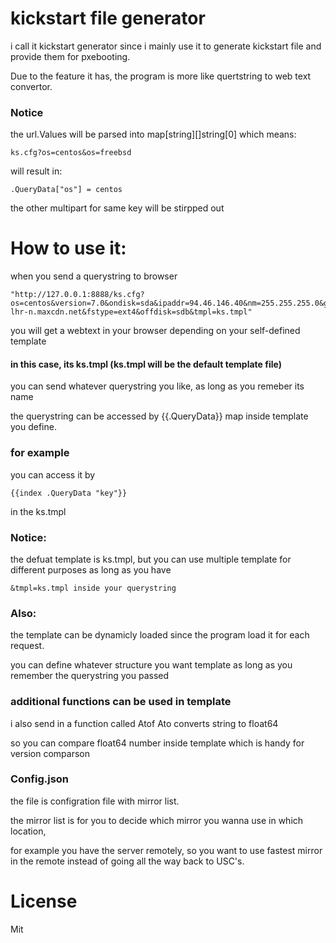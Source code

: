 # kickstart file generator

i call it kickstart generator since i mainly use it to generate kickstart file and provide them for pxebooting.

Due to the feature it has, the program is more like quertstring to web text convertor.

### Notice 
the url.Values will be parsed into map[string][]string[0] which means:
```
ks.cfg?os=centos&os=freebsd
```
will result in:
```
.QueryData["os"] = centos
```
the other multipart for same key will be stirpped out

# How to use it:
when you send a querystring to browser
```
"http://127.0.0.1:8888/ks.cfg?os=centos&version=7.0&ondisk=sda&ipaddr=94.46.146.40&nm=255.255.255.0&gw=94.46.146.1&ns=8.8.8.8&hn=edge22-lhr-n.maxcdn.net&fstype=ext4&offdisk=sdb&tmpl=ks.tmpl"
```
you will get a webtext in your browser depending on your self-defined template

#### in this case, its ks.tmpl (ks.tmpl will be the default template file)

you can send whatever querystring you like, as long as you remeber its name

the querystring can be accessed by  {{.QueryData}} map inside template you define.

### for example
you can access it by
```
{{index .QueryData "key"}}
```
in the ks.tmpl

### Notice:
the defuat template is ks.tmpl, but you can use multiple template for different purposes as long as you have
```
&tmpl=ks.tmpl inside your querystring
```
### Also:
the template can be dynamicly loaded since the program load it for each request.

you can define whatever structure you want template as long as you remember the querystring you passed

### additional functions can be used in template
i also send in a function called Atof Ato converts string to float64

so you can compare float64 number inside template which is handy for version comparson


### Config.json
the file is configration file with mirror list.

the mirror list is for you to decide which mirror you wanna use in which location,

for example you have the server remotely, so you want to use fastest mirror in the 
remote instead of going all the way back to USC's.

# License
Mit